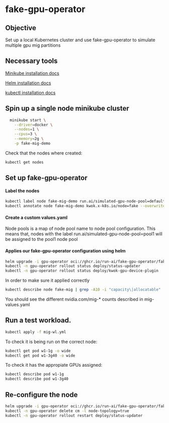 # fake-gpu-operator

## Objective
Set up a local Kubernetes cluster and use fake-gpu-operator to simulate multiple gpu mig partitions

## Necessary tools
[Minikube installation docs](https://minikube.sigs.k8s.io/docs/start/?arch=%2Flinux%2Fx86-64%2Fstable%2Frpm+package)

[Helm installation docs](https://helm.sh/docs/intro/install/)

[kubectl installation docs](https://kubernetes.io/docs/tasks/tools/#kubectl)

## Spin up a single node minikube cluster

```bash
  minikube start \
    --driver=docker \
    --nodes=1 \
    --cpus=3 \
    --memory=2g \
    -p fake-mig-demo
```

Check that the nodes where created:

```bash
kubectl get nodes
```


## Set up fake-gpu-operator

#### Label the nodes

```bash
kubectl label node fake-mig-demo run.ai/simulated-gpu-node-pool=default --overwrite
kubectl annotate node fake-mig-demo kwok.x-k8s.io/node=fake --overwrite
```

#### Create a custom values.yaml
Node pools is a map of node pool name to node pool configuration.
This means that, nodes with the label run.ai/simulated-gpu-node-pool=pool1
will be assigned to the pool1 node pool

#### Applies our fake-gpu-operator configuration using helm

```bash
helm upgrade -i gpu-operator oci://ghcr.io/run-ai/fake-gpu-operator/fake-gpu-operator --namespace gpu-operator --create-namespace -f mig-values.yaml
kubectl -n gpu-operator rollout status deploy/status-updater 
kubectl -n gpu-operator rollout status deploy/kwok-gpu-device-plugin
```

In order to make sure it applied correctly

```bash
kubectl describe node fake-mig | grep -A10 -i "capacity\|allocatable"
```

You should see the different nvidia.com/mig-* counts described in mig-values.yaml

## Run a test workload.

```bash
kubectl apply -f mig-wl.yml
```

To check it is being run on the correct node:

```bash
kubectl get pod w1-1g -o wide
kubectl get pod w1-3g40 -o wide
```

To check it has the appropiate GPUs assigned:

```bash
kubectl describe pod w1-1g
kubectl describe pod w1-3g40
```

## Re-configure the node

```bash
helm upgrade -i gpu-operator oci://ghcr.io/run-ai/fake-gpu-operator/fake-gpu-operator --namespace gpu-operator -f mig-alt-values.yaml
kubectl -n gpu-operator delete cm -l node-topology=true
kubectl -n gpu-operator rollout restart deploy/status-updater
```


